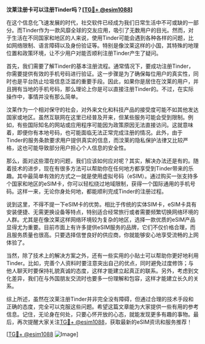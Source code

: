 **汶莱注册卡可以注册Tinder吗？[[TG💪+ @esim1088](https://t.me/s/esim1088)]**

在这个信息化飞速发展的时代，社交软件已经成为我们日常生活中不可或缺的一部分。而Tinder作为一款风靡全球的交友应用，吸引了无数用户的目光。然而，对于生活在不同国家和地区的人来说，使用Tinder可能会遇到各种各样的问题，比如网络限制、语言障碍以及身份验证等。特别是像汶莱这样的小国，其特殊的地理位置和政策环境，让不少用户对能否顺利注册Tinder产生了疑问。

首先，我们需要了解Tinder的基本注册流程。通常情况下，要成功注册Tinder，你需要提供有效的手机号码进行验证。这一步骤是为了确保每位用户的真实性，同时也是平台防止垃圾信息泛滥的重要手段。因此，如果你是居住在汶莱的用户，并且拥有当地的手机号码，那么理论上你是可以直接注册Tinder的。不过，在实际操作中，事情并没有那么简单。

汶莱作为一个相对保守的社会，对外来文化和科技产品的接受度可能不如其他发达国家或地区。虽然互联网在这里已经普及开来，但某些服务可能会受到限制。例如，有些国际知名的网站或应用程序可能因为政策原因无法直接访问。这就意味着，即便你有本地号码，也可能面临无法正常完成注册的情况。此外，由于Tinder的服务条款要求用户提供真实的信息，而汶莱的隐私保护法律又比较严格，这也可能导致部分用户担心个人信息的安全性。

那么，面对这些潜在的问题，我们应该如何应对呢？其实，解决办法还是有的。随着技术的进步，现在有很多方法可以帮助你在任何地方都享受到Tinder带来的乐趣。其中最简单有效的方式之一就是使用虚拟号码（eSIM）。通过购买一张支持多个国家和地区的eSIM卡，你可以轻松绕过地域限制，获得一个国际通用的手机号码。这样一来，无论你身处何地，都能顺利完成Tinder的注册过程。

说到这里，不得不提一下eSIM卡的优势。相比于传统的实体SIM卡，eSIM卡具有安装便捷、无需更换设备等特点，特别适合经常旅行或者需要频繁切换网络环境的人群。尤其是在像汶莱这样网络环境较为复杂的地区，选择一款优质的eSIM产品显得尤为重要。目前市面上有许多提供eSIM服务的品牌，它们不仅价格合理，而且服务质量也很高。只要选择信誉良好的供应商，你就能够安心地享受流畅的上网体验了。

当然，除了技术上的解决方案之外，还有一些实用的小贴士可以帮助你更好地利用Tinder。比如，完善个人资料时要注意突出自己的优点，同时避免过度修饰；与他人聊天时要保持礼貌真诚的态度，这样才能建立起真正的联系。另外，考虑到文化差异，我们在与外国朋友交流时也要多一份理解和包容，这样才能建立长久的关系。

综上所述，虽然在汶莱注册Tinder并非完全没有障碍，但通过合理的技术手段和正确的态度，完全可以克服这些问题。希望这篇文章能为大家提供一些有用的参考信息。记住，无论身在何处，只要心怀开放的心态，就能发现更多有趣的事物。最后，再次提醒大家关注[TG💪+ @esim1088](https://t.me/s/esim1088)，获取最新的eSIM资讯和服务推荐！

[[TG💪+ @esim1088](https://t.me/s/esim1088) ![Image](https://i.postimg.cc/4NQfJmqS/Snipaste-2025-05-13-00-14-12.png)]